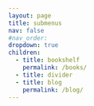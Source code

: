 ```yaml
---
layout: page
title: submenus
nav: false
#nav_order: 
dropdown: true
children:
  - title: bookshelf
    permalink: /books/
  - title: divider
  - title: blog
    permalink: /blog/
---
```


